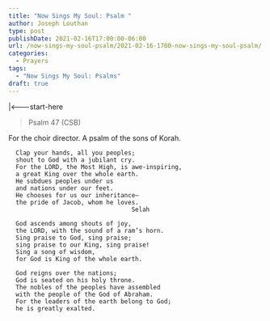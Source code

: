 ```yaml
---
title: "Now Sings My Soul: Psalm "
author: Joseph Louthan
type: post
publishDate: 2021-02-16T17:00:00-06:00
url: /now-sings-my-soul-psalm/2021-02-16-1700-now-sings-my-soul-psalm/
categories:
  - Prayers
tags:
  - "Now Sings My Soul: Psalms"
draft: true
---
```

<div style="font-variant: small-caps;">

</div>
    |<---start-here

> Psalm 47 (CSB)

For the choir director. A psalm of the sons of Korah. 

      Clap your hands, all you peoples; 
      shout to God with a jubilant cry. 
      For the LORD, the Most High, is awe-inspiring, 
      a great King over the whole earth. 
      He subdues peoples under us 
      and nations under our feet. 
      He chooses for us our inheritance—
      the pride of Jacob, whom he loves. 
                                      Selah 

      God ascends among shouts of joy, 
      the LORD, with the sound of a ram’s horn. 
      Sing praise to God, sing praise; 
      sing praise to our King, sing praise! 
      Sing a song of wisdom, 
      for God is King of the whole earth. 

      God reigns over the nations; 
      God is seated on his holy throne. 
      The nobles of the peoples have assembled 
      with the people of the God of Abraham. 
      For the leaders of the earth belong to God; 
      he is greatly exalted.
